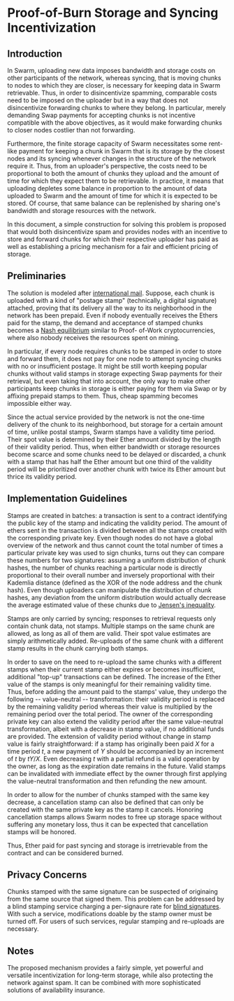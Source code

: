 #  Proof-of-Burn Storage and Syncing Incentivization

## Introduction

In Swarm, uploading new data imposes bandwidth and storage costs on other participants of the network, whereas syncing, that 
is moving chunks to nodes to which they are closer, is necessary for keeping data in Swarm retrievable. Thus, in order to 
disincentivize spamming, comparable costs need to be imposed on the uploader but in a way that does not disincentivize 
forwarding chunks to where they belong. In particular, merely demanding Swap payments for accepting chunks is not incentive 
compatible with the above objectives, as it would make forwarding chunks to closer nodes costlier than not forwarding.

Furthermore, the finite storage capacity of Swarm necessitates some rent-like payment for keeping a chunk in Swarm that is its 
storage by the closest nodes and its syncing whenever changes in the structure of the network require it. Thus, from an 
uploader's perspective, the costs need to be proportional to both the amount of chunks they upload and the amount of time for 
which they expect them to be retrievable. In practice, it means that uploading depletes some balance in proportion to the amount 
of data uploaded to Swarm and the amount of time for which it is expected to be stored. Of course, that same balance can be 
replenished by sharing one's bandwidth and storage resources with the network.

In this document, a simple construction for solving this problem is proposed that would both disincentivize spam and provides 
nodes with an incentive to store and forward chunks for which their respective uploader has paid as well as establishing a 
pricing mechanism for a fair and efficient pricing of storage.

## Preliminaries

The solution is modeled after [international mail](https://en.wikipedia.org/wiki/Treaty_of_Bern). Suppose, each chunk is uploaded 
with a kind of "postage stamp" (technically, a digital signature) attached, proving that its delivery all the way to its 
neighborhood in the network has been prepaid. Even if nobody eventually receives the Ethers paid for the stamp, the demand 
and acceptance of stamped chunks becomes a [Nash equilibrium](https://en.wikipedia.org/wiki/Nash_equilibrium) similar to Proof-
of-Work cryptocurrencies, where also nobody receives the resources spent on mining.

In particular, if every node requires chunks to be stamped in order to store and forward them, it does not pay for one node to 
attempt syncing chunks with no or insufficient postage. It might be still worth keeping popular chunks without valid stamps in 
storage expecting Swap payments for their retrieval, but even taking that into account, the only way to make other participants 
keep chunks in storage is either paying for them via Swap or by affixing prepaid stamps to them. Thus, cheap spamming becomes 
impossible either way.

Since the actual service provided by the network is not the one-time delivery of the chunk to its neighborhood, but storage for 
a certain amount of time, unlike postal stamps, Swarm stamps have a validity time period. Their spot value is determined by
their Ether amount divided by the length of their validity period. Thus, when either bandwidth or storage resources become 
scarce and some chunks need to be delayed or discarded, a chunk with a stamp that has half the Ether amount but one third of 
the validity period will be prioritized over another chunk with twice its Ether amount but thrice its validity period.

## Implementation Guidelines

Stamps are created in batches: a transaction is sent to a contract identifying the public key of the stamp and indicating the 
validity period. The amount of ethers sent in the transaction is divided between all the stamps created with the corresponding 
private key. Even though nodes do not have a global overview of the network and thus cannot count the total number of times 
a particular private key was used to sign chunks, turns out they can compare these numbers for two signatures: assuming a 
uniform distribution of chunk hashes, the number of chunks reaching a particular node is directly proportional to their overall 
number and inversely proportional with their Kademlia distance (defined as the XOR of the node address and the chunk hash).
Even though uploaders can manipulate the distribution of chunk hashes, any deviation from the uniform distribution would 
actually decrease the average estimated value of these chunks due to 
[Jensen's inequality](https://en.wikipedia.org/wiki/Jensen%27s_inequality#Finite_form).

Stamps are only carried by syncing; responses to retrieval requests only contain chunk data, not stamps. Multiple stamps on the 
same chunk are allowed, as long as all of them are valid. Their spot value estimates are simply arithmetically added. Re-uploads 
of the same chunk with a different stamp results in the chunk carrying both stamps.

In order to save on the need to re-upload the same chunks with a different stamps when their current stamp either expires or 
becomes insufficient, additional "top-up" transactions can be defined. The increase of the Ether value of the stamps is only 
meaningful for their remaining validity time. Thus, before adding the amount paid to the stamps' value, they undergo the 
following -- value-neutral -- transformation: their validity period is replaced by the remaining validity period whereas their 
value is multiplied by the remaining period over the total period. The owner of the corresponding private key can also extend 
the validity period after the same value-neutral transformation, albeit with a decrease in stamp value, if no additional funds 
are provided. The extension of validity period without change in stamp value is fairly straightforward: if a stamp has originally 
been paid *X* for a time period *t*, a new payment of *Y* should be accompanied by an increment of *t* by *tY*/*X*. Even 
decreasing *t* with a partial refund is a valid operation by the owner, as long as the expiration date remains in the future.
Valid stamps can be invalidated with immediate effect by the owner through first applying the value-neutral transformation and 
then refunding the new amount.

In order to allow for the number of chunks stamped with the same key decrease, a cancellation stamp can also be defined that can 
only be created with the same private key as the stamp it cancels. Honoring cancellation stamps allows Swarm nodes to free up 
storage space without suffering any monetary loss, thus it can be expected that cancellation stamps will be honored.

Thus, Ether paid for past syncing and storage is irretrievable from the contract and can be considered burned.

## Privacy Concerns

Chunks stamped with the same signature can be suspected of originaing from the same source that signed them. This problem can be 
addressed by a blind stamping service charging a per-signaure rate for 
[blind signatures](https://en.wikipedia.org/wiki/Blind_signature#Blind_ECDSA_signatures[4]). With such a service, modifications 
doable by the stamp owner must be turned off. For users of such services, regular stamping and re-uploads are necessary.

## Notes

The proposed mechanism provides a fairly simple, yet powerful and versatile incentivization for long-term storage, while also 
protecting the network against spam. It can be combined with more sophisticated solutions of availability insurance.
